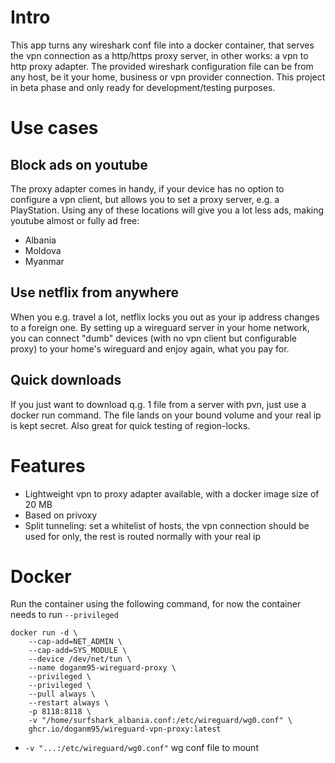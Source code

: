 # Intro

This app turns any wireshark conf file into a docker container, that serves the vpn connection as a http/https proxy server, in other works: a vpn to http proxy adapter. The provided wireshark configuration file can be from any host, be it your home, business or vpn provider connection. This project in beta phase and only ready for development/testing purposes.

# Use cases

## Block ads on youtube

The proxy adapter comes in handy, if your device has no option to configure a vpn client, but allows you to set a proxy server, e.g. a PlayStation.
Using any of these locations will give you a lot less ads, making youtube almost or fully ad free: 
- Albania
- Moldova
- Myanmar

## Use netflix from anywhere

When you e.g. travel a lot, netflix locks you out as your ip address changes to a foreign one. 
By setting up a wireguard server in your home network, you can connect "dumb" devices (with no vpn client but configurable proxy) to your home's wireguard and enjoy again, what you pay for.

## Quick downloads

If you just want to download q.g. 1 file from a server with pvn, just use a docker run command. 
The file lands on your bound volume and your real ip is kept secret.
Also great for quick testing of region-locks. 

# Features

- Lightweight vpn to proxy adapter available, with a docker image size of 20 MB
- Based on privoxy
- Split tunneling: set a whitelist of hosts, the vpn connection should be used for only, the rest is routed normally with your real ip

# Docker

Run the container using the following command, for now the container needs to run `--privileged`

```shell
docker run -d \
    --cap-add=NET_ADMIN \
    --cap-add=SYS_MODULE \
    --device /dev/net/tun \
    --name doganm95-wireguard-proxy \
    --privileged \
    --privileged \
    --pull always \
    --restart always \
    -p 8118:8118 \
    -v "/home/surfshark_albania.conf:/etc/wireguard/wg0.conf" \
    ghcr.io/doganm95/wireguard-vpn-proxy:latest
```

- `-v "...:/etc/wireguard/wg0.conf"` wg conf file to mount
